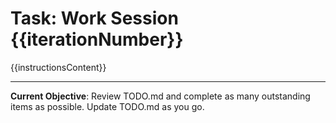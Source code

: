 # Task: Work Session {{iterationNumber}}

{{instructionsContent}}

---

**Current Objective**: Review TODO.md and complete as many outstanding items as possible. Update TODO.md as you go.
